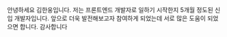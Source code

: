 안녕하세요 김한웅입니다. 
저는 프론트엔드 개발자로 일하기 시작한지 5개월 정도된 신입 개발자입니다.
앞으로 더욱 발전해보고자 참여하게 되었는데 서로 많은 도움이 되었으면 합니다. 
감사합니다
